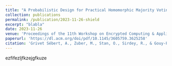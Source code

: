 ```yaml
---
title: "A Probabilistic Design for Practical Homomorphic Majority Voting with Intrinsic Differential Privacy"
collection: publications
permalink: /publication/2023-11-26-shield
excerpt: "blabla"
date: 2023-11-26
venue: 'Proceedings of the 11th Workshop on Encrypted Computing & Applied Homomorphic Cryptography'
paperurl: 'https://dl.acm.org/doi/pdf/10.1145/3605759.3625258'
citation: 'Grivet Sébert, A., Zuber, M., Stan, O., Sirdey, R., & Gouy-Pailler, C. (2023, November). A probabilistic design for practical homomorphic majority voting with intrinsic differential privacy. In Proceedings of the 11th Workshop on Encrypted Computing & Applied Homomorphic Cryptography (pp. 47-58).'
---
```

ezfifezljfkzejgfkuze
